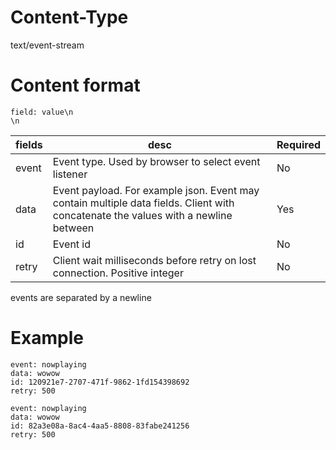 # Content-Type

text/event-stream

# Content format

``` 
field: value\n
\n
```

| fields | desc                                                                                                                                | Required |
|--------|-------------------------------------------------------------------------------------------------------------------------------------|----------|
| event  | Event type. Used by browser to select event listener                                                                                | No       |
| data   | Event payload. For example json. Event may contain multiple data fields. Client with concatenate the values with a newline between  | Yes      |
| id     | Event id                                                                                                                            | No       |
| retry  | Client wait milliseconds before retry on lost connection. Positive integer                                                          | No       |

events are separated by a newline 

# Example

```
event: nowplaying
data: wowow
id: 120921e7-2707-471f-9862-1fd154398692
retry: 500

event: nowplaying
data: wowow
id: 82a3e08a-8ac4-4aa5-8808-83fabe241256
retry: 500

```
